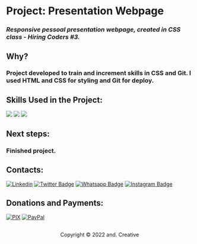 #  Project: Presentation Webpage
### *Responsive pessoal presentation webpage, created in CSS class - Hiring Coders #3.*

##  Why?

### Project developed to train and increment skills in CSS and Git. I used HTML and CSS for styling and Git for deploy.

##  Skills Used in the Project:

<img src="https://img.shields.io/badge/HTML-239120?style=for-the-badge&logo=html5&logoColor=white" /> 	<img src="https://img.shields.io/badge/CSS-239120?&style=for-the-badge&logo=css3&logoColor=white" /> 	<img src="https://img.shields.io/badge/Git-E34F26?style=for-the-badge&logo=git&logoColor=white" />

##  Next steps:

### Finished project.

##  Contacts:

[![Linkedin](https://img.shields.io/badge/LinkedIn-0077B5?style=for-the-badge&logo=linkedin&logoColor=white)](https://www.linkedin.com/in/andre-oliveira-de-carvalho/)
[![Twitter Badge](https://img.shields.io/badge/Twitter-1DA1F2?style=for-the-badge&logo=twitter&logoColor=white)](https://twitter.com/andredecarvalh0)
[![Whatsapp Badge](https://img.shields.io/badge/WhatsApp-25D366?style=for-the-badge&logo=whatsapp&logoColor=white)](https://wa.me/5524992147790?text=Ol%C3%A1!%20Vamos%20desenvolver%20um%20projeto%20juntos?)
[![Instagram Badge](https://img.shields.io/badge/Instagram-E4405F?style=for-the-badge&logo=instagram&logoColor=white)](https://www.instagram.com/andcreativee/)

##  Donations and Payments:

[![PIX](https://img.shields.io/badge/pix-30363D?style=for-the-badge&logo=PIX&logoColor=#008000)](https://drive.google.com/file/d/1gj-aE6lkyj7y-IdHOGwDF-Nmrm-i5CEm/view?usp=sharing)
[![PayPal](https://img.shields.io/badge/PayPal-00457C?style=for-the-badge&logo=paypal&logoColor=white)](https://www.paypal.com/donate/?business=4U2BGNTBMZDGU&no_recurring=0&item_name=Thanks%21&currency_code=BRL)

##
<p align="center">Copyright © 2022 and. Creative</p>
